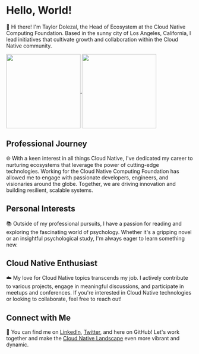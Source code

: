 # Hello, World!

👋 Hi there! I'm Taylor Dolezal, the Head of Ecosystem at the Cloud Native Computing Foundation. Based in the sunny city of Los Angeles, California, I lead initiatives that cultivate growth and collaboration within the Cloud Native community.

<a href="https://github.com/anuraghazra/github-readme-stats">
  <img height=200 align="center" src="https://github-readme-stats.vercel.app/api?username=onlydole&show_icons=true&theme=transparent" />
</a>
<a href="https://github.com/anuraghazra/convoychat">
  <img height=200 align="center" src="https://github-readme-stats.vercel.app/api/top-langs?username=onlydole&layout=compact&langs_count=8&card_width=320&theme=transparent" />
</a>

## Professional Journey
🌐 With a keen interest in all things Cloud Native, I've dedicated my career to nurturing ecosystems that leverage the power of cutting-edge technologies. Working for the Cloud Native Computing Foundation has allowed me to engage with passionate developers, engineers, and visionaries around the globe. Together, we are driving innovation and building resilient, scalable systems.

## Personal Interests
📚 Outside of my professional pursuits, I have a passion for reading and exploring the fascinating world of psychology. Whether it's a gripping novel or an insightful psychological study, I'm always eager to learn something new.

## Cloud Native Enthusiast
☁️ My love for Cloud Native topics transcends my job. I actively contribute to various projects, engage in meaningful discussions, and participate in meetups and conferences. If you're interested in Cloud Native technologies or looking to collaborate, feel free to reach out!

## Connect with Me
🔗 You can find me on [LinkedIn](https://www.linkedin.com/in/onlydole), [Twitter](https://twitter.com/onlydole), and here on GitHub! Let's work together and make the [Cloud Native Landscape](https://landscape.cncf.io) even more vibrant and dynamic.
